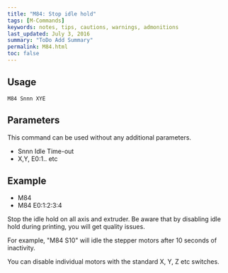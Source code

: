 ```yaml
---
title: "M84: Stop idle hold" 
tags: [M-Commands]
keywords: notes, tips, cautions, warnings, admonitions
last_updated: July 3, 2016
summary: "ToDo Add Summary"
permalink: M84.html
toc: false
---
```



## Usage ##
```
M84 Snnn XYE
```

## Parameters ##

This command can be used without any additional parameters.
+ Snnn Idle Time-out
+ X,Y, E0:1.. etc

## Example ##

+ M84
+ M84 E0:1:2:3:4

Stop the idle hold on all axis and extruder. Be aware that by disabling idle hold during printing, you will get quality issues.

For example, "M84 S10" will idle the stepper motors after 10 seconds of inactivity.

You can disable individual motors with the standard X, Y, Z etc switches.